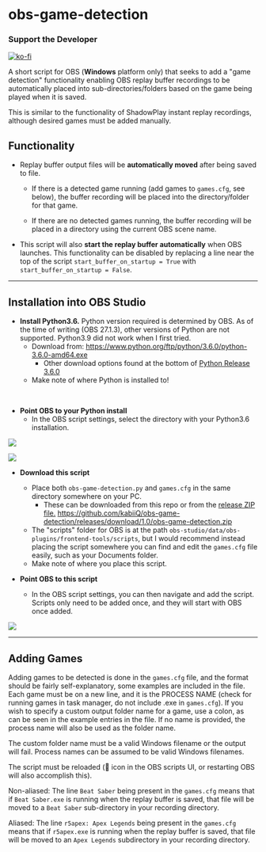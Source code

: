 # obs-game-detection

### Support the Developer

[![ko-fi](https://ko-fi.com/img/githubbutton_sm.svg)](https://ko-fi.com/E1E5AF13X)

A short script for OBS (**Windows** platform only) that seeks to add a "game detection" functionality enabling OBS replay buffer recordings to be automatically placed into sub-directories/folders based on the game being played when it is saved. 

This is similar to the functionality of ShadowPlay instant replay recordings, although desired games must be added manually. 

## Functionality

- Replay buffer output files will be **automatically moved** after being saved to file.

    - If there is a detected game running (add games to `games.cfg`, see below), the buffer recording will be placed into the directory/folder for that game.

    - If there are no detected games running, the buffer recording will be placed in a directory using the current OBS scene name.

- This script will also **start the replay buffer automatically** when OBS launches. This functionality can be disabled by replacing a line near the top of the script `start_buffer_on_startup = True` with `start_buffer_on_startup = False`.

<hr />

## Installation into OBS Studio

- **Install Python3.6.** Python version required is determined by OBS. As of the time of writing (OBS 27.1.3), other versions of Python are not supported. Python3.9 did not work when I first tried. 
    - Download from: https://www.python.org/ftp/python/3.6.0/python-3.6.0-amd64.exe
        - Other download options found at the bottom of [Python Release 3.6.0](https://www.python.org/downloads/release/python-360/)
    - Make note of where Python is installed to!
<br />

- **Point OBS to your Python install**
    - In the OBS script settings, select the directory with your Python3.6 installation.

![](https://i.imgur.com/C0e9Z2z.png)

![](https://i.imgur.com/gwKxZJS.png)

- **Download this script**
    - Place both `obs-game-detection.py` and `games.cfg` in the same directory somewhere on your PC.
        - These can be downloaded from this repo or from the [release ZIP file.](https://github.com/kabiiQ/obs-game-detection/releases/download/1.0/obs-game-detection.zip) https://github.com/kabiiQ/obs-game-detection/releases/download/1.0/obs-game-detection.zip
    - The "scripts" folder for OBS is at the path `obs-studio/data/obs-plugins/frontend-tools/scripts`, but I would recommend instead placing the script somewhere you can find and edit the `games.cfg` file easily, such as your Documents folder. 
    - Make note of where you place this script.

- **Point OBS to this script** 
    - In the OBS script settings, you can then navigate and add the script. Scripts only need to be added once, and they will start with OBS once added. 

![](https://i.imgur.com/J8GtBM3.png)

<hr /> 

 ## Adding Games

 Adding games to be detected is done in the `games.cfg` file, and the format should be fairly self-explanatory, some examples are included in the file. Each game must be on a new line, and it is the PROCESS NAME (check for running games in task manager, do not include .exe in `games.cfg`). If you wish to specify a custom output folder name for a game, use a colon, as can be seen in the example entries in the file. If no name is provided, the process name will also be used as the folder name. 

 The custom folder name must be a valid Windows filename or the output will fail. Process names can be assumed to be valid Windows filenames. 

 The script must be reloaded (🔁 icon in the OBS scripts UI, or restarting OBS will also accomplish this).

 Non-aliased: The line  `Beat Saber` being present in the `games.cfg` means that if `Beat Saber.exe` is running when the replay buffer is saved, that file will be moved to a `Beat Saber` sub-directory in your recording directory. 

 Aliased: The line `r5apex: Apex Legends` being present in the `games.cfg` means that if `r5apex.exe` is running when the replay buffer is saved, that file will be moved to an `Apex Legends` subdirectory in your recording directory.
